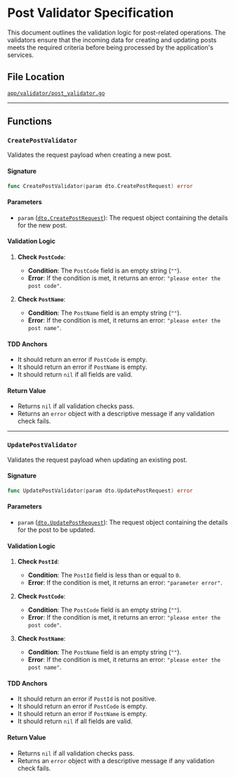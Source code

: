 # Post Validator Specification

This document outlines the validation logic for post-related operations. The validators ensure that the incoming data for creating and updating posts meets the required criteria before being processed by the application's services.

## File Location

[`app/validator/post_validator.go`](app/validator/post_validator.go)

---

## Functions

### `CreatePostValidator`

Validates the request payload when creating a new post.

#### Signature

```go
func CreatePostValidator(param dto.CreatePostRequest) error
```

#### Parameters

-   `param` ([`dto.CreatePostRequest`](app/dto/post_request.go)): The request object containing the details for the new post.

#### Validation Logic

1.  **Check `PostCode`**:
    -   **Condition**: The `PostCode` field is an empty string (`""`).
    -   **Error**: If the condition is met, it returns an error: `"please enter the post code"`.

2.  **Check `PostName`**:
    -   **Condition**: The `PostName` field is an empty string (`""`).
    -   **Error**: If the condition is met, it returns an error: `"please enter the post name"`.

#### TDD Anchors
- It should return an error if `PostCode` is empty.
- It should return an error if `PostName` is empty.
- It should return `nil` if all fields are valid.

#### Return Value

-   Returns `nil` if all validation checks pass.
-   Returns an `error` object with a descriptive message if any validation check fails.

---

### `UpdatePostValidator`

Validates the request payload when updating an existing post.

#### Signature

```go
func UpdatePostValidator(param dto.UpdatePostRequest) error
```

#### Parameters

-   `param` ([`dto.UpdatePostRequest`](app/dto/post_request.go)): The request object containing the details for the post to be updated.

#### Validation Logic

1.  **Check `PostId`**:
    -   **Condition**: The `PostId` field is less than or equal to `0`.
    -   **Error**: If the condition is met, it returns an error: `"parameter error"`.

2.  **Check `PostCode`**:
    -   **Condition**: The `PostCode` field is an empty string (`""`).
    -   **Error**: If the condition is met, it returns an error: `"please enter the post code"`.

3.  **Check `PostName`**:
    -   **Condition**: The `PostName` field is an empty string (`""`).
    -   **Error**: If the condition is met, it returns an error: `"please enter the post name"`.

#### TDD Anchors
- It should return an error if `PostId` is not positive.
- It should return an error if `PostCode` is empty.
- It should return an error if `PostName` is empty.
- It should return `nil` if all fields are valid.

#### Return Value

-   Returns `nil` if all validation checks pass.
-   Returns an `error` object with a descriptive message if any validation check fails.
